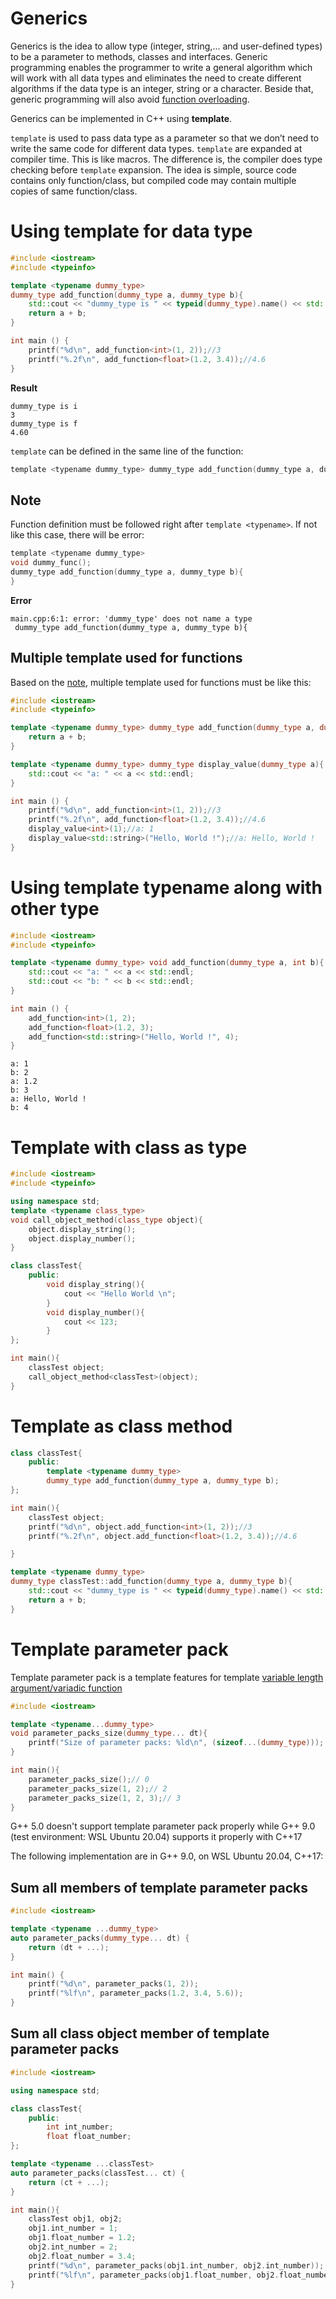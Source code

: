 # Generics

Generics is the idea to allow type (integer, string,... and user-defined types) to be a parameter to methods, classes and interfaces. Generic programming enables the programmer to write a general algorithm which will work with all data types and eliminates the need to create different algorithms if the data type is an integer, string or a character. Beside that, generic programming will also avoid [function overloading](https://github.com/TranPhucVinh/Cplusplus/blob/master/Introduction/Function%20and%20variables/Function.md#function-overloading).

Generics can be implemented in C++ using **template**.

``template`` is used to pass data type as a parameter so that we don’t need to write the same code for different data types. ``template`` are expanded at compiler time. This is like macros. The difference is, the compiler does type checking before ``template`` expansion. The idea is simple, source code contains only function/class, but compiled code may contain multiple copies of same function/class. 

# Using template for data type

```cpp
#include <iostream>
#include <typeinfo>

template <typename dummy_type>
dummy_type add_function(dummy_type a, dummy_type b){
    std::cout << "dummy_type is " << typeid(dummy_type).name() << std::endl;
    return a + b;
}

int main () {
    printf("%d\n", add_function<int>(1, 2));//3
    printf("%.2f\n", add_function<float>(1.2, 3.4));//4.6
}
```
**Result**
```
dummy_type is i
3
dummy_type is f
4.60
```

``template`` can be defined in the same line of the function:

```c
template <typename dummy_type> dummy_type add_function(dummy_type a, dummy_type b){}
```

## Note

Function definition must be followed right after ``template <typename>``. If not like this case, there will be error:

```c
template <typename dummy_type>
void dummy_func();
dummy_type add_function(dummy_type a, dummy_type b){
}
```
    
**Error**

```
main.cpp:6:1: error: 'dummy_type' does not name a type
 dummy_type add_function(dummy_type a, dummy_type b){
```

## Multiple template used for functions

Based on the [note](#note), multiple template used for functions must be like this:

```cpp
#include <iostream>
#include <typeinfo>

template <typename dummy_type> dummy_type add_function(dummy_type a, dummy_type b){
    return a + b;
}

template <typename dummy_type> dummy_type display_value(dummy_type a){
    std::cout << "a: " << a << std::endl;
}

int main () {
    printf("%d\n", add_function<int>(1, 2));//3
    printf("%.2f\n", add_function<float>(1.2, 3.4));//4.6
    display_value<int>(1);//a: 1
    display_value<std::string>("Hello, World !");//a: Hello, World !
}
```

# Using template typename along with other type

```cpp
#include <iostream>
#include <typeinfo>

template <typename dummy_type> void add_function(dummy_type a, int b){
    std::cout << "a: " << a << std::endl;
    std::cout << "b: " << b << std::endl;
}

int main () {
    add_function<int>(1, 2);
    add_function<float>(1.2, 3);
    add_function<std::string>("Hello, World !", 4);
}
```

```
a: 1
b: 2
a: 1.2
b: 3
a: Hello, World !
b: 4
```

# Template with class as type

```cpp
#include <iostream>
#include <typeinfo>

using namespace std;
template <typename class_type>
void call_object_method(class_type object){
    object.display_string();
    object.display_number();
}

class classTest{
	public:
		void display_string(){
			cout << "Hello World \n";
		}
        void display_number(){
			cout << 123;
		}
};

int main(){
	classTest object;
    call_object_method<classTest>(object);
}
```
# Template as class method
```cpp
class classTest{
	public:
        template <typename dummy_type>
        dummy_type add_function(dummy_type a, dummy_type b);
};

int main(){
	classTest object;
    printf("%d\n", object.add_function<int>(1, 2));//3
    printf("%.2f\n", object.add_function<float>(1.2, 3.4));//4.6

}

template <typename dummy_type>
dummy_type classTest::add_function(dummy_type a, dummy_type b){
    std::cout << "dummy_type is " << typeid(dummy_type).name() << std::endl;
    return a + b;
}
```
# Template parameter pack

Template parameter pack is a template features for template [variable length argument/variadic function](https://github.com/TranPhucVinh/C/blob/master/Introduction/Function/Variadic%20function.md)

```cpp
#include <iostream>

template <typename...dummy_type>
void parameter_packs_size(dummy_type... dt){
	printf("Size of parameter packs: %ld\n", (sizeof...(dummy_type)));
}

int main(){
	parameter_packs_size();// 0
	parameter_packs_size(1, 2);// 2
	parameter_packs_size(1, 2, 3);// 3
}
```
G++ 5.0 doesn't support template parameter pack properly while G++ 9.0 (test environment: WSL Ubuntu 20.04) supports it properly with C++17

The following implementation are in G++ 9.0, on WSL Ubuntu 20.04, C++17:

## Sum all members of template parameter packs

```cpp
#include <iostream>

template <typename ...dummy_type>
auto parameter_packs(dummy_type... dt) {
	return (dt + ...);
}

int main() {
	printf("%d\n", parameter_packs(1, 2));
	printf("%lf\n", parameter_packs(1.2, 3.4, 5.6));
}
```

## Sum all class object member of template parameter packs

```cpp
#include <iostream>

using namespace std;

class classTest{
	public:
		int int_number;
		float float_number;
};

template <typename ...classTest>
auto parameter_packs(classTest... ct) {
	return (ct + ...);
}

int main(){
	classTest obj1, obj2;
	obj1.int_number = 1;
	obj1.float_number = 1.2;
	obj2.int_number = 2;
	obj2.float_number = 3.4;
	printf("%d\n", parameter_packs(obj1.int_number, obj2.int_number));
	printf("%lf\n", parameter_packs(obj1.float_number, obj2.float_number));
}
```
